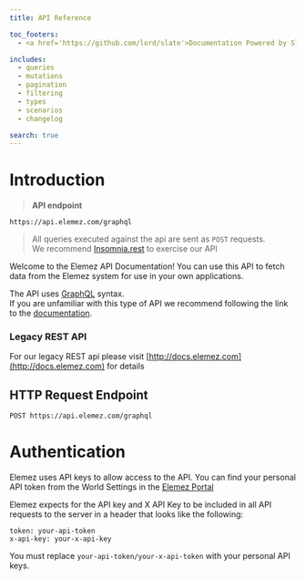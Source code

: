 ```yaml
---
title: API Reference

toc_footers:
  - <a href='https://github.com/lord/slate'>Documentation Powered by Slate</a>

includes:
  - queries
  - mutations
  - pagination
  - filtering
  - types
  - scenarios
  - changelog

search: true
---
```


# Introduction

> **API endpoint**

```
https://api.elemez.com/graphql
```

> All queries executed against the api are sent as `POST` requests.  
> We recommend [Insomnia.rest](https://insomnia.rest) to exercise our API

Welcome to the Elemez API Documentation! You can use this API to fetch data from the Elemez system for use in your own applications.

The API uses [GraphQL](https://graphql.org) syntax.  
If you are unfamiliar with this type of API we recommend following the link to the [documentation](https://graphql.org).

### Legacy REST API
For our legacy REST api please visit [http://docs.elemez.com](http://docs.elemez.com) for details

## HTTP Request Endpoint

`POST https://api.elemez.com/graphql`

# Authentication

Elemez uses API keys to allow access to the API. You can find your personal API token from the World Settings in the [Elemez Portal](https://elemez.com/world/settings)

Elemez expects for the API key and X API Key to be included in all API requests to the server in a header that looks like the following:

`token: your-api-token`  
`x-api-key: your-x-api-key`

<aside class="notice">
You must replace <code>your-api-token/your-x-api-token</code> with your personal API keys.
</aside>
